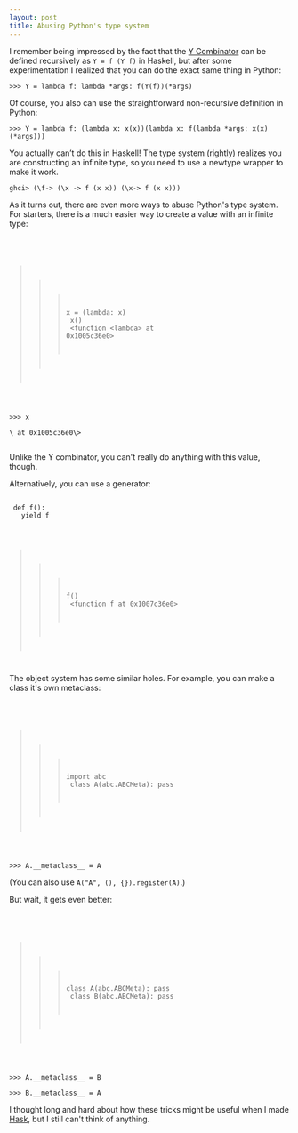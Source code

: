 ```yaml
---
layout: post
title: Abusing Python's type system
---
```


I remember being impressed by the fact that the [Y
Combinator](https://en.wikipedia.org/wiki/Fixed-point_combinator#Fixed_point_combinators_in_lambda_calculus)
can be defined recursively as `Y = f (Y f)` in Haskell, but after some
experimentation I realized that you can do the exact same thing in Python:

`>>> Y = lambda f: lambda *args: f(Y(f))(*args)`

Of course, you also can use the straightforward non-recursive definition in
Python:

`>>> Y = lambda f: (lambda x: x(x))(lambda x: f(lambda *args: x(x)(*args)))`

You actually can’t do this in Haskell! The type system (rightly) realizes you
are constructing an infinite type, so you need to use a newtype wrapper to make
it work.

`ghci> (\f-> (\x -> f (x x)) (\x-> f (x x)))`

As it turns out, there are even more ways to abuse Python's type system. For
starters, there is a much easier way to create a value with an infinite type:


<code><br>
>>> x = (lambda: x)<br>
>>> x()<br>
\<function \<lambda\> at 0x1005c36e0\><br>
<br>
>>> x<br>
\<function \<lambda\> at 0x1005c36e0\><br>
</code>

Unlike the Y combinator, you can't really do anything with this value, though.

Alternatively, you can use a generator:

<code><br>
def f():<br>
&nbsp;&nbsp;yield f<br>
<br>
>>> f()<br>
<function f at 0x1007c36e0>
</code>

The object system has some similar holes. For example, you can make a class
it's own metaclass:

<code><br>
>>> import abc<br>
>>> class A(abc.ABCMeta): pass<br>
<br>
>>> A.__metaclass__ = A
</code>

(You can also use `A("A", (), {}).register(A)`.)

But wait, it gets even better:

<code><br>
>>> class A(abc.ABCMeta): pass<br>
>>> class B(abc.ABCMeta): pass<br>
<br>
>>> A.__metaclass__ = B<br>
>>> B.__metaclass__ = A
</code>

I thought long and hard about how these tricks might be useful when I made
[Hask](https://github.com/billpmurphy/hask), but I still can't think of
anything.
